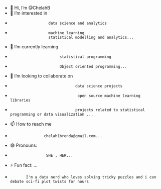 - 👋 Hi, I’m @ChelahB
- 👀 I’m interested in
-                      data science and analytics
-                      machine learning
                       statistical modelling and analytics...
- 🌱 I’m currently learning
-                           statistical programming
-                           Object oriented programming...
- 💞️ I’m looking to collaborate on
-                                  data science projects
-                                   open source machine learning libraries
-                                  projects related to statistical programming or data visualization ...
- 📫 How to reach me
-                    chelah1brenda@gmail.com...
- 😄 Pronouns:
-                     SHE , HER...
- ⚡ Fun fact: ... 
-            I'm a data nerd who loves solving tricky puzzles and i can debate sci-fi plot twists for hours    
        
<!---
ChelahB/ChelahB is a ✨ special ✨ repository because its `README.md` (this file) appears on your GitHub profile.
You can click the Preview link to take a look at your changes.
--->
